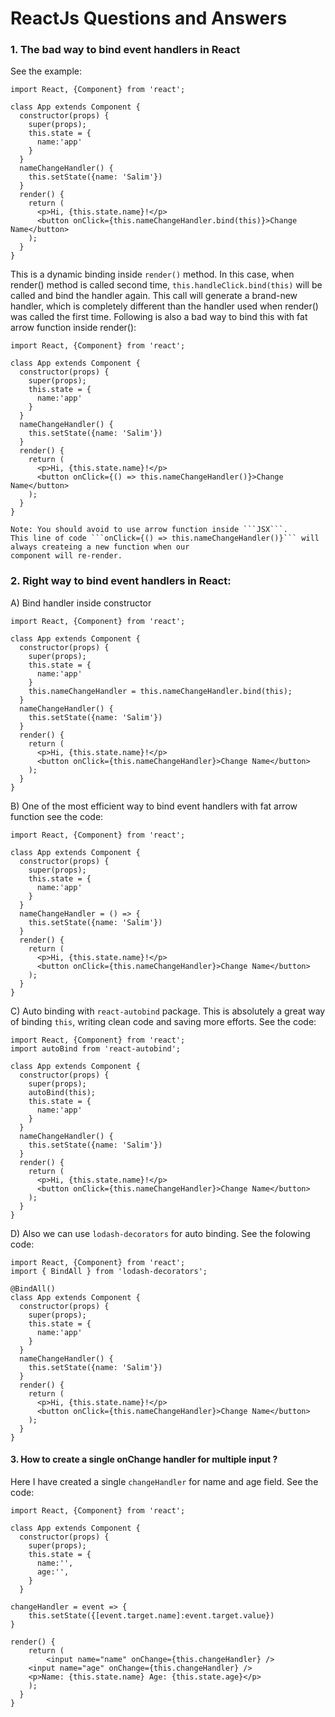 # ReactJs Questions and Answers
### 1. The bad way to bind event handlers in React
See the example:
```
import React, {Component} from 'react';

class App extends Component {
  constructor(props) {
    super(props);
    this.state = {
      name:'app'
    }
  }
  nameChangeHandler() {
    this.setState({name: 'Salim'})
  }
  render() {
    return (
      <p>Hi, {this.state.name}!</p>
      <button onClick={this.nameChangeHandler.bind(this)}>Change Name</button>
    );
  }
}
```
This is a dynamic binding inside ```render()``` method.
In this case, when render() method is called second time, ```this.handleClick.bind(this)``` will be called and bind the handler again. This call will generate a brand-new handler, which is completely different than the handler used when render() was called the first time.
Following is also a bad way to bind this with fat arrow function inside render():
```
import React, {Component} from 'react';

class App extends Component {
  constructor(props) {
    super(props);
    this.state = {
      name:'app'
    }
  }
  nameChangeHandler() {
    this.setState({name: 'Salim'})
  }
  render() {
    return (
      <p>Hi, {this.state.name}!</p>
      <button onClick={() => this.nameChangeHandler()}>Change Name</button>
    );
  }
}

Note: You should avoid to use arrow function inside ```JSX```. 
This line of code ```onClick={() => this.nameChangeHandler()}``` will always createing a new function when our 
component will re-render.
```
### 2. Right way to bind event handlers in React:

A) Bind handler inside constructor 
```
import React, {Component} from 'react';

class App extends Component {
  constructor(props) {
    super(props);
    this.state = {
      name:'app'
    }
    this.nameChangeHandler = this.nameChangeHandler.bind(this);
  }
  nameChangeHandler() {
    this.setState({name: 'Salim'})
  }
  render() {
    return (
      <p>Hi, {this.state.name}!</p>
      <button onClick={this.nameChangeHandler}>Change Name</button>
    );
  }
}
```
B) One of the most efficient way to bind event handlers with fat arrow function see the code:
```
import React, {Component} from 'react';

class App extends Component {
  constructor(props) {
    super(props);
    this.state = {
      name:'app'
    }
  }
  nameChangeHandler = () => {
    this.setState({name: 'Salim'})
  }
  render() {
    return (
      <p>Hi, {this.state.name}!</p>
      <button onClick={this.nameChangeHandler}>Change Name</button>
    );
  }
}
```
C) Auto binding with ```react-autobind``` package. This is absolutely a great way of binding ```this```, writing clean code and saving more efforts. See the code:
```
import React, {Component} from 'react';
import autoBind from 'react-autobind';

class App extends Component {
  constructor(props) {
    super(props);
    autoBind(this);
    this.state = {
      name:'app'
    }
  }
  nameChangeHandler() {
    this.setState({name: 'Salim'})
  }
  render() {
    return (
      <p>Hi, {this.state.name}!</p>
      <button onClick={this.nameChangeHandler}>Change Name</button>
    );
  }
}
``` 
D) Also we can use ```lodash-decorators``` for auto binding. See the folowing code:
```
import React, {Component} from 'react';
import { BindAll } from 'lodash-decorators';

@BindAll()
class App extends Component {
  constructor(props) {
    super(props);
    this.state = {
      name:'app'
    }
  }
  nameChangeHandler() {
    this.setState({name: 'Salim'})
  }
  render() {
    return (
      <p>Hi, {this.state.name}!</p>
      <button onClick={this.nameChangeHandler}>Change Name</button>
    );
  }
}
```
#### 3. How to create a single onChange handler for multiple input ?
Here I have created a single ```changeHandler``` for name and age field. See the code:
```
import React, {Component} from 'react';

class App extends Component {
  constructor(props) {
    super(props);
    this.state = {
      name:'',
      age:'',
    }
  }
  
changeHandler = event => {
    this.setState({[event.target.name]:event.target.value})
}
  
render() {
    return (
      	<input name="name" onChange={this.changeHandler} />
	<input name="age" onChange={this.changeHandler} />
	<p>Name: {this.state.name} Age: {this.state.age}</p>
    );
  }
}
```
